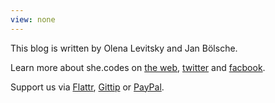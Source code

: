 ```yaml
---
view: none
---
```


This blog is written by Olena Levitsky and Jan Bölsche.

Learn more about she.codes on [the web][1], [twitter][2] and [facbook][3].

Support us via [Flattr][4], [Gittip][5] or [PayPal][6].

[1]: http://now.she.codes
[2]: http://twitter.com/shecodes_
[3]: http://facebook.com/shecodes
[4]: https://flattr.com/thing/3050734/she-codes
[5]: https://www.gittip.com/shecodes_/
[6]: https://www.paypal.com/cgi-bin/webscr?cmd=_s-xclick&hosted_button_id=K2JJDMUPQYJBL

